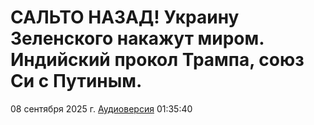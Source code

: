 # САЛЬТО НАЗАД! Украину Зеленского накажут миром. Индийский прокол Трампа, союз Си с Путиным.

08 сентября 2025 г. [Аудиоверсия](https://www.youtube.com/live/-fTdybq3sFc) 01:35:40
